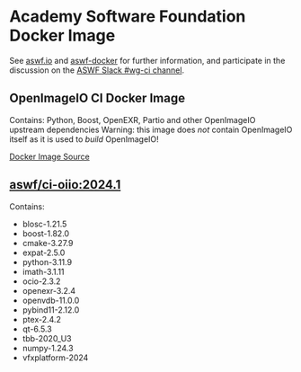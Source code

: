 <!--
Copyright (c) Contributors to the aswf-docker Project. All rights reserved.
SPDX-License-Identifier: Apache-2.0

Warning: this file is automatically generated from a template!
-->

# Academy Software Foundation Docker Image

See [aswf.io](https://aswf.io) and [aswf-docker](https://github.com/AcademySoftwareFoundation/aswf-docker)
for further information, and participate in the discussion on the
[ASWF Slack #wg-ci channel](https://academysoftwarefdn.slack.com/archives/C0169RX7MMK).

## OpenImageIO CI Docker Image

Contains: Python, Boost, OpenEXR, Partio and other OpenImageIO upstream dependencies
Warning: this image does *not* contain OpenImageIO itself as it is used to *build* OpenImageIO!

[Docker Image Source](https://github.com/AcademySoftwareFoundation/aswf-docker/blob/master/ci-oiio/Dockerfile)

## [aswf/ci-oiio:2024.1](https://hub.docker.com/r/aswf/ci-oiio/tags?page=1&name=2024.1)

Contains:
* blosc-1.21.5
* boost-1.82.0
* cmake-3.27.9
* expat-2.5.0
* python-3.11.9
* imath-3.1.11
* ocio-2.3.2
* openexr-3.2.4
* openvdb-11.0.0
* pybind11-2.12.0
* ptex-2.4.2
* qt-6.5.3
* tbb-2020_U3
* numpy-1.24.3
* vfxplatform-2024

